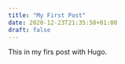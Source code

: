 ```yaml
---
title: "My First Post"
date: 2020-12-23T21:35:58+01:00
draft: false
---
```


This in my firs post with Hugo.
